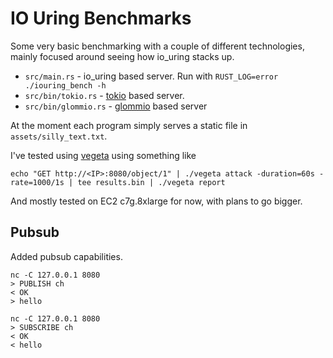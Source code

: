 # IO Uring Benchmarks

Some very basic benchmarking with a couple of different technologies, mainly focused around seeing how io_uring stacks up.

* `src/main.rs` - io_uring based server. Run with `RUST_LOG=error ./iouring_bench -h`
* `src/bin/tokio.rs` - [tokio](https://docs.rs/tokio/latest/tokio/) based server.
* `src/bin/glommio.rs` - [glommio](https://docs.rs/glommio/latest/glommio/) based server

At the moment each program simply serves a static file in `assets/silly_text.txt`.

I've tested using [vegeta](https://pkg.go.dev/github.com/tsenart/vegeta/v12) using something like

`echo "GET http://<IP>:8080/object/1" | ./vegeta attack -duration=60s -rate=1000/1s | tee results.bin | ./vegeta report`

And mostly tested on EC2 c7g.8xlarge for now, with plans to go bigger.

## Pubsub

Added pubsub capabilities.

```
nc -C 127.0.0.1 8080
> PUBLISH ch
< OK
> hello
```

```
nc -C 127.0.0.1 8080
> SUBSCRIBE ch
< OK
< hello
```
